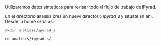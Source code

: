 Utilizaremos datos sinteticos para revisar todo el flujo de trabajo de iPyrad.

En el directorio analisis crea un nuevo directorio _ipyrad_s_ y situate en ahí. Desde tu home sería así 

`mkdir analisis/ipyrad_s`

`cd analisis/ipyrad_s/`


